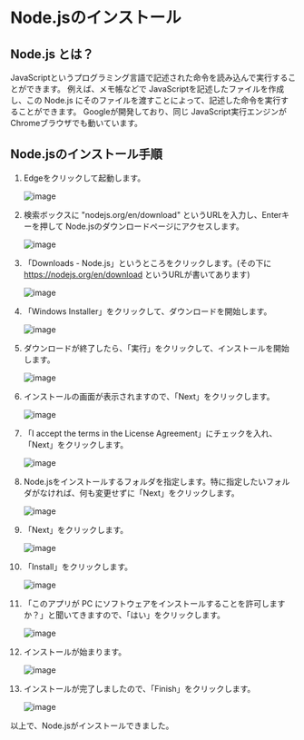 Node.jsのインストール
================


Node.js とは？
-----------------

JavaScriptというプログラミング言語で記述された命令を読み込んで実行することができます。
例えば、メモ帳などで JavaScriptを記述したファイルを作成し、この Node.js にそのファイルを渡すことによって、記述した命令を実行することができます。
Googleが開発しており、同じ JavaScript実行エンジンがChromeブラウザでも動いています。


Node.jsのインストール手順
-----------------

1. Edgeをクリックして起動します。

    ![image](/img/Installation_NodeJS/2016-07-28_17_58_27-Run_Edge.png)

2. 検索ボックスに "nodejs.org/en/download" というURLを入力し、Enterキーを押して Node.jsのダウンロードページにアクセスします。

    ![image](/img/Installation_NodeJS/2016-08-08_12_08_32-MicrosoftEdge_inputUrl.png)

3. 「Downloads - Node.js」というところをクリックします。(その下に https://nodejs.org/en/download というURLが書いてあります)

    ![image](/img/Installation_NodeJS/2016-07-28_18_00_56-nodejs_Download-Bing-Microsoft-Edge.png)

4. 「Windows Installer」をクリックして、ダウンロードを開始します。

    ![image](/img/Installation_NodeJS/2016-07-28_18_01_39-Download_Nodejs-Microsoft_Edge.png)

5. ダウンロードが終了したら、「実行」をクリックして、インストールを開始します。

    ![image](/img/Installation_NodeJS/2016-07-28_18_02_41-Download_Nodejs-Microsoft_Edge.png)

6. インストールの画面が表示されますので、「Next」をクリックします。

    ![image](/img/Installation_NodeJS/2016-07-28_18_03_17-Nodejs_Setup.png)

7. 「I accept the terms in the License Agreement」にチェックを入れ、「Next」をクリックします。

    ![image](/img/Installation_NodeJS/2016-07-28_18_03_30-Nodejs_Setup.png)

8. Node.jsをインストールするフォルダを指定します。特に指定したいフォルダがなければ、何も変更せずに「Next」をクリックします。

    ![image](/img/Installation_NodeJS/2016-07-28_18_03_56-Nodejs_Setup.png)

7. 「Next」をクリックします。

    ![image](/img/Installation_NodeJS/2016-07-28_18_04_05-Nodejs_Setup.png)

8. 「Install」をクリックします。

    ![image](/img/Installation_NodeJS/2016-07-28_18_04_12-Nodejs_Setup.png)

9. 「このアプリが PC にソフトウェアをインストールすることを許可しますか？」と聞いてきますので、「はい」をクリックします。

    ![image](/img/Installation_NodeJS/2016-07-28_18_04_39-VirtualBox.png)

10. インストールが始まります。

    ![image](/img/Installation_NodeJS/2016-07-28_18_05_09-Nodejs_Setup.png)

11. インストールが完了しましたので、「Finish」をクリックします。

    ![image](/img/Installation_NodeJS/2016-07-28_18_05_59-Nodejs_Setup.png)


以上で、Node.jsがインストールできました。

